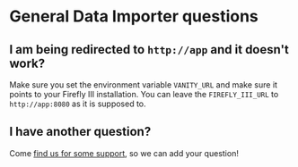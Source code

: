 # General Data Importer questions

## I am being redirected to `http://app` and it doesn't work?

Make sure you set the environment variable `VANITY_URL` and make sure it points to your Firefly III installation. You can leave the `FIREFLY_III_URL` to `http://app:8080` as it is supposed to.

## I have another question?

Come [find us for some support](../../support.md), so we can add your question!
